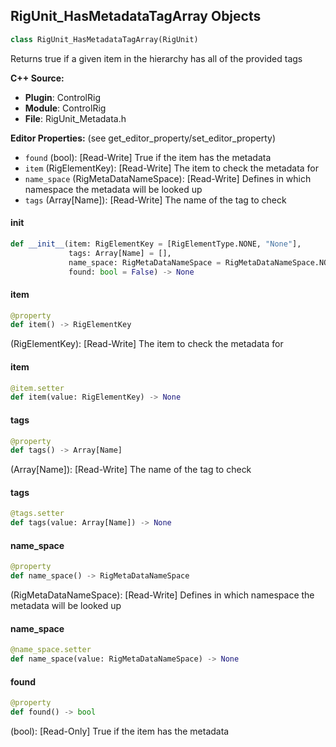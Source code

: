 ## RigUnit_HasMetadataTagArray Objects

```python
class RigUnit_HasMetadataTagArray(RigUnit)
```

Returns true if a given item in the hierarchy has all of the provided tags

**C++ Source:**

- **Plugin**: ControlRig
- **Module**: ControlRig
- **File**: RigUnit_Metadata.h

**Editor Properties:** (see get_editor_property/set_editor_property)

- ``found`` (bool):  [Read-Write] True if the item has the metadata
- ``item`` (RigElementKey):  [Read-Write] The item to check the metadata for
- ``name_space`` (RigMetaDataNameSpace):  [Read-Write] Defines in which namespace the metadata will be looked up
- ``tags`` (Array[Name]):  [Read-Write] The name of the tag to check

<a id="unreal.RigUnit_HasMetadataTagArray.__init__"></a>

#### __init__

```python
def __init__(item: RigElementKey = [RigElementType.NONE, "None"],
             tags: Array[Name] = [],
             name_space: RigMetaDataNameSpace = RigMetaDataNameSpace.NONE,
             found: bool = False) -> None
```

<a id="unreal.RigUnit_HasMetadataTagArray.item"></a>

#### item

```python
@property
def item() -> RigElementKey
```

(RigElementKey):  [Read-Write] The item to check the metadata for

<a id="unreal.RigUnit_HasMetadataTagArray.item"></a>

#### item

```python
@item.setter
def item(value: RigElementKey) -> None
```

<a id="unreal.RigUnit_HasMetadataTagArray.tags"></a>

#### tags

```python
@property
def tags() -> Array[Name]
```

(Array[Name]):  [Read-Write] The name of the tag to check

<a id="unreal.RigUnit_HasMetadataTagArray.tags"></a>

#### tags

```python
@tags.setter
def tags(value: Array[Name]) -> None
```

<a id="unreal.RigUnit_HasMetadataTagArray.name_space"></a>

#### name_space

```python
@property
def name_space() -> RigMetaDataNameSpace
```

(RigMetaDataNameSpace):  [Read-Write] Defines in which namespace the metadata will be looked up

<a id="unreal.RigUnit_HasMetadataTagArray.name_space"></a>

#### name_space

```python
@name_space.setter
def name_space(value: RigMetaDataNameSpace) -> None
```

<a id="unreal.RigUnit_HasMetadataTagArray.found"></a>

#### found

```python
@property
def found() -> bool
```

(bool):  [Read-Only] True if the item has the metadata

<a id="unreal.RigUnit_FindItemsWithMetadataTag"></a>